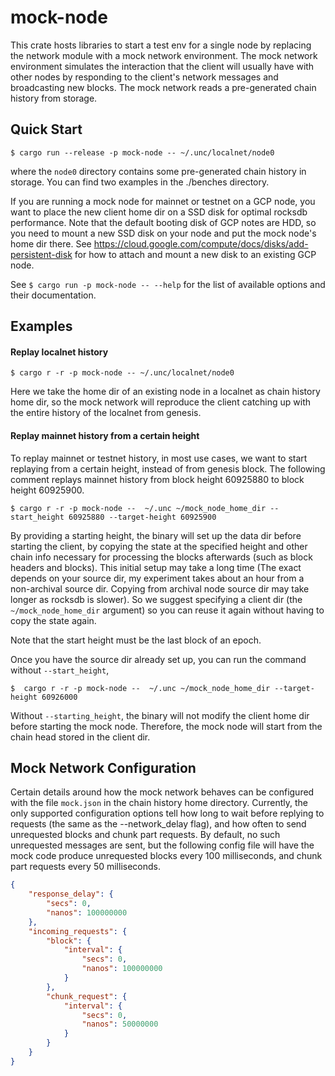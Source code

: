 # mock-node
This crate hosts libraries to start a test env for a single node by replacing the network module with a mock network environment.
The mock network environment simulates the interaction that the client will usually have with other nodes by
responding to the client's network messages and broadcasting new blocks. The mock network reads a pre-generated chain
history from storage.

## Quick Start

```console
$ cargo run --release -p mock-node -- ~/.unc/localnet/node0
```

where the `node0` directory contains some pre-generated chain history in storage.
You can find two examples in the ./benches directory.

If you are running a mock node for mainnet or testnet on a GCP node, you want to place the new client home
dir on a SSD disk for optimal rocksdb performance. Note that the
default booting disk of GCP notes are HDD, so you need to mount a new SSD disk on
your node and put the mock node's home dir there. See https://cloud.google.com/compute/docs/disks/add-persistent-disk
for how to attach and mount a new disk to an existing GCP node.

See `$ cargo run -p mock-node -- --help` for the list of available options and their documentation.

## Examples

#### Replay localnet history

```console
$ cargo r -r -p mock-node -- ~/.unc/localnet/node0
```
Here we take the home dir of an existing node in a localnet as chain history home dir,
so the mock network will reproduce the client catching up with the entire history of the localnet from genesis.

#### Replay mainnet history from a certain height

To replay mainnet or testnet history, in most use cases, we want to start replaying from a certain height, instead
of from genesis block. The following comment replays mainnet history from block height 60925880 to block height 60925900.

```console
$ cargo r -r -p mock-node --  ~/.unc ~/mock_node_home_dir --start_height 60925880 --target-height 60925900
```

By providing a starting height,
the binary will set up the data dir before starting the client, by copying the state at the specified height
and other chain info necessary for processing the blocks afterwards (such as block headers and blocks).
This initial setup may take a long time (The exact depends on your
source dir, my experiment takes about an hour from a non-archival source dir. Copying from archival node source
dir may take longer as rocksdb is slower). So we suggest specifying a client dir (the `~/mock_node_home_dir` argument)
so you can reuse it again without having to copy the state again.

Note that the start height must be the last block of an epoch.

Once you have the source dir already set up, you can run the command without `--start_height`,

```console
$  cargo r -r -p mock-node --  ~/.unc ~/mock_node_home_dir --target-height 60926000
```
Without `--starting_height`, the binary will not modify the client home dir before starting the mock node. Therefore,
the mock node will start from the chain head stored in the client dir.

## Mock Network Configuration

Certain details around how the mock network behaves can be configured with the file `mock.json` in the chain history
home directory. Currently, the only supported configuration options tell how long to wait before replying to requests
(the same as the --network_delay flag), and how often to send unrequested blocks and chunk part requests. By default,
no such unrequested messages are sent, but the following config file will have the mock code produce unrequested
blocks every 100 milliseconds, and chunk part requests every 50 milliseconds.

```json
{
    "response_delay": {
        "secs": 0,
        "nanos": 100000000
    },
    "incoming_requests": {
        "block": {
            "interval": {
                "secs": 0,
                "nanos": 100000000
            }
        },
        "chunk_request": {
            "interval": {
                "secs": 0,
                "nanos": 50000000
            }
        }
    }
}
```
